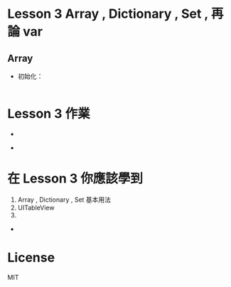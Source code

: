 
# Lesson 3 Array , Dictionary , Set , 再論 var

## Array

* 初始化：

```

```

# Lesson 3 作業

* 


-
# 在 Lesson 3 你應該學到

1. Array , Dictionary , Set 基本用法
2. UITableView
3. 

-
# License
MIT

